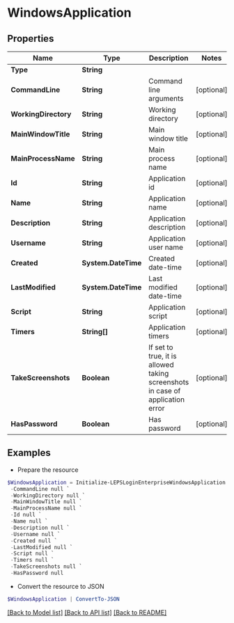 # WindowsApplication
## Properties

Name | Type | Description | Notes
------------ | ------------- | ------------- | -------------
**Type** | **String** |  | 
**CommandLine** | **String** | Command line arguments | [optional] 
**WorkingDirectory** | **String** | Working directory | [optional] 
**MainWindowTitle** | **String** | Main window title | [optional] 
**MainProcessName** | **String** | Main process name | [optional] 
**Id** | **String** | Application id | [optional] 
**Name** | **String** | Application name | [optional] 
**Description** | **String** | Application description | [optional] 
**Username** | **String** | Application user name | [optional] 
**Created** | **System.DateTime** | Created date-time | [optional] 
**LastModified** | **System.DateTime** | Last modified date-time | [optional] 
**Script** | **String** | Application script | [optional] 
**Timers** | **String[]** | Application timers | [optional] 
**TakeScreenshots** | **Boolean** | If set to true, it is allowed taking screenshots in case of application error | [optional] 
**HasPassword** | **Boolean** | Has password | [optional] 

## Examples

- Prepare the resource
```powershell
$WindowsApplication = Initialize-LEPSLoginEnterpriseWindowsApplication  -Type null `
 -CommandLine null `
 -WorkingDirectory null `
 -MainWindowTitle null `
 -MainProcessName null `
 -Id null `
 -Name null `
 -Description null `
 -Username null `
 -Created null `
 -LastModified null `
 -Script null `
 -Timers null `
 -TakeScreenshots null `
 -HasPassword null
```

- Convert the resource to JSON
```powershell
$WindowsApplication | ConvertTo-JSON
```

[[Back to Model list]](../README.md#documentation-for-models) [[Back to API list]](../README.md#documentation-for-api-endpoints) [[Back to README]](../README.md)

